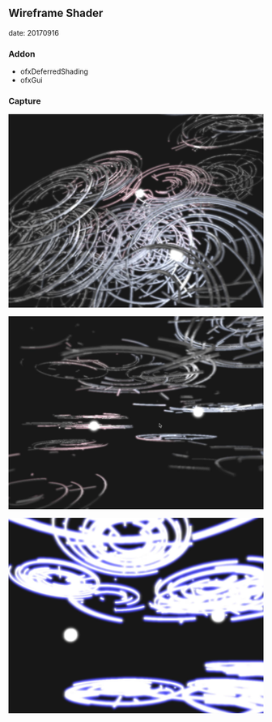 ## Wireframe Shader
date: 20170916

### Addon
* ofxDeferredShading
* ofxGui

### Capture
![1](./bin/screenshot1.jpg)

![2](./bin/screenshot2.jpg)

![3](./bin/screenshot3.jpg)
